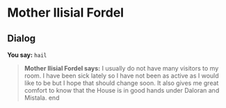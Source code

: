 # Mother Ilisial Fordel
## Dialog

**You say:** `hail`



>**Mother Ilisial Fordel says:** I usually do not have many visitors to my room. I have been sick lately so I have not been as active as I would like to be but I hope that should change soon. It also gives me great comfort to know that the House is in good hands under Daloran and Mistala.
end
